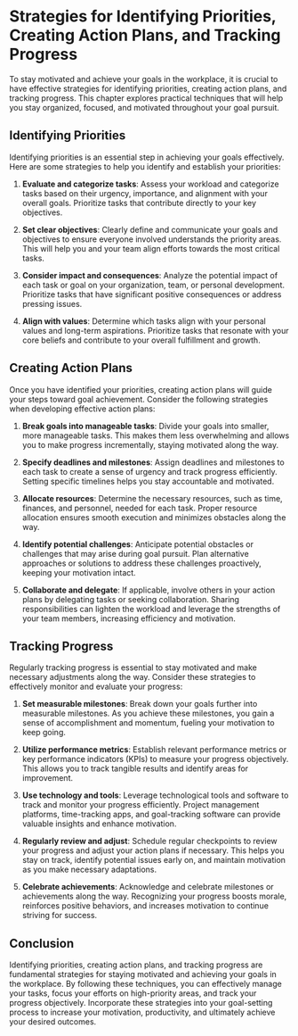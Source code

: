 # Strategies for Identifying Priorities, Creating Action Plans, and Tracking Progress

To stay motivated and achieve your goals in the workplace, it is crucial to have effective strategies for identifying priorities, creating action plans, and tracking progress. This chapter explores practical techniques that will help you stay organized, focused, and motivated throughout your goal pursuit.

## Identifying Priorities

Identifying priorities is an essential step in achieving your goals effectively. Here are some strategies to help you identify and establish your priorities:

1. **Evaluate and categorize tasks**: Assess your workload and categorize tasks based on their urgency, importance, and alignment with your overall goals. Prioritize tasks that contribute directly to your key objectives.
    
2. **Set clear objectives**: Clearly define and communicate your goals and objectives to ensure everyone involved understands the priority areas. This will help you and your team align efforts towards the most critical tasks.
    
3. **Consider impact and consequences**: Analyze the potential impact of each task or goal on your organization, team, or personal development. Prioritize tasks that have significant positive consequences or address pressing issues.
    
4. **Align with values**: Determine which tasks align with your personal values and long-term aspirations. Prioritize tasks that resonate with your core beliefs and contribute to your overall fulfillment and growth.
    

## Creating Action Plans

Once you have identified your priorities, creating action plans will guide your steps toward goal achievement. Consider the following strategies when developing effective action plans:

1. **Break goals into manageable tasks**: Divide your goals into smaller, more manageable tasks. This makes them less overwhelming and allows you to make progress incrementally, staying motivated along the way.
    
2. **Specify deadlines and milestones**: Assign deadlines and milestones to each task to create a sense of urgency and track progress efficiently. Setting specific timelines helps you stay accountable and motivated.
    
3. **Allocate resources**: Determine the necessary resources, such as time, finances, and personnel, needed for each task. Proper resource allocation ensures smooth execution and minimizes obstacles along the way.
    
4. **Identify potential challenges**: Anticipate potential obstacles or challenges that may arise during goal pursuit. Plan alternative approaches or solutions to address these challenges proactively, keeping your motivation intact.
    
5. **Collaborate and delegate**: If applicable, involve others in your action plans by delegating tasks or seeking collaboration. Sharing responsibilities can lighten the workload and leverage the strengths of your team members, increasing efficiency and motivation.
    

## Tracking Progress

Regularly tracking progress is essential to stay motivated and make necessary adjustments along the way. Consider these strategies to effectively monitor and evaluate your progress:

1. **Set measurable milestones**: Break down your goals further into measurable milestones. As you achieve these milestones, you gain a sense of accomplishment and momentum, fueling your motivation to keep going.
    
2. **Utilize performance metrics**: Establish relevant performance metrics or key performance indicators (KPIs) to measure your progress objectively. This allows you to track tangible results and identify areas for improvement.
    
3. **Use technology and tools**: Leverage technological tools and software to track and monitor your progress efficiently. Project management platforms, time-tracking apps, and goal-tracking software can provide valuable insights and enhance motivation.
    
4. **Regularly review and adjust**: Schedule regular checkpoints to review your progress and adjust your action plans if necessary. This helps you stay on track, identify potential issues early on, and maintain motivation as you make necessary adaptations.
    
5. **Celebrate achievements**: Acknowledge and celebrate milestones or achievements along the way. Recognizing your progress boosts morale, reinforces positive behaviors, and increases motivation to continue striving for success.
    

## Conclusion

Identifying priorities, creating action plans, and tracking progress are fundamental strategies for staying motivated and achieving your goals in the workplace. By following these techniques, you can effectively manage your tasks, focus your efforts on high-priority areas, and track your progress objectively. Incorporate these strategies into your goal-setting process to increase your motivation, productivity, and ultimately achieve your desired outcomes.
